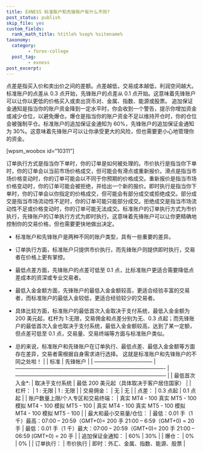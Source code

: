 ```yaml
---
title: EXNESS 标准账户和先锋账户有什么不同?
post_status: publish
skip_file: yes
custom_fields:
  rank_math_title: %title% %sep% %sitename%
taxonomy:
  category:
        - forex-college
  post_tag:
        - exness
post_excerpt: 
---
```

点差是指买入价和卖出价之间的差额。点差越低，交易成本越低，利润空间越大。标准账户的点差从 0.3 点开始，先锋账户的点差从 0.1 点开始。这意味着先锋账户可以让你以更低的价格买入或卖出货币对、金属、指数、能源或股票。 追加保证金通知是指当你的账户资金降到一定水平时，你会收到一个警告，提示你增加资金或减少仓位，以避免爆仓。爆仓是指当你的账户资金不足以维持开仓时，你的仓位会被强制平仓。标准账户的追加保证金通知为 60%，先锋账户的追加保证金通知为 30%。这意味着先锋账户可以让你承受更大的风险，但也需要更小心地管理你的资金。

[wpsm_woobox id=“10311”]

订单执行方式是指当你下单时，你的订单是如何被处理的。市价执行是指当你下单时，你的订单会以当前市场价格成交，但可能会有滑点或重新报价。滑点是指当市场价格变动时，你的订单可能会以不同于你预期的价格成交。重新报价是指当市场价格变动时，你的订单可能会被拒绝，并给出一个新的报价。即时执行是指当你下单时，你的订单会以你指定的价格成交，但可能会有部分成交或拒绝成交。部分成交是指当市场流动性不足时，你的订单可能只能部分成交。拒绝成交是指当市场流动性不足或价格变动时，你的订单可能无法成交。标准账户的订单执行方式为市价执行，先锋账户的订单执行方式为即时执行。这意味着先锋账户可以让你更精确地控制你的交易价格，但也需要更快地做出决定。

* 标准账户和先锋账户是两种不同的账户类型，具有一些重要的差异。

* 订单执行方面，标准账户只提供市价执行，而先锋账户则提供即时执行，交易者在价格上更有掌控。

* 最低点差方面，先锋账户的点差可低至 0.1 点，比标准账户更适合需要降低点差成本的资深或专业交易者。

* 最低入金金额方面，先锋账户的最低入金金额较高，更适合经验丰富的交易者，而标准账户的最低入金较低，更适合经验较少的交易者。

* 具体比较方面，标准账户的最低首次入金取决于支付系统，最低入金金额为 200 美元起，杠杆为 1:无限，交易佣金和点差分别为无、0.3 点起；而先锋账户的最低首次入金也取决于支付系统，最低入金金额较高，达到了某一定额，但点差可低至 0.1 点，交易量、交易终端等方面与标准账户类似。

* 总的来说，标准账户和先锋账户在订单执行、最低点差、最低入金金额等方面存在差异，交易者需根据自身需求进行选择。 这就是标准账户和先锋账户的不同之处啦！ | | 标准 | 先锋帐户 | | ——————————— | ————————————————————————————- | ————————————————————————————– | | 最低首次入金*: | 取决于支付系统 | 最低 200 美元起（具体取决于客户居住国家） | | 杠杆： | 1 : 无限 | 1 : 无限 | | 交易佣金： | 无 | 无 | | 点差： | 0.3 点起 | 0.1 点起 | | 账户数量上限/个人专区和交易终端： | 真实 MT4 - 100 真实 MT5 - 100 模拟 MT4 - 100 模拟 MT5 - 100 | 真实 MT4 - 100 真实 MT5 - 100 模拟 MT4 - 100 模拟 MT5 - 100 | | 最大和最小交易量/仓位： | 最低：0.01 手（1 千）最高：07:00 – 20:59（GMT+0)= 200 手 21:00 – 6:59（GMT+0) = 20 手 | 最低：0.01 手（1 千）最大：07:00 – 20:59（GMT+0)= 200 手 21:00 – 06:59 (GMT+0) = 20 手 | | 追加保证金通知： | 60% | 30% | | 爆仓： | 0% | 0% | | 订单执行： | 市价执行 | 即时：外汇、金属、指数、能源、股票 |